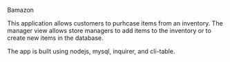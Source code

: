 Bamazon

This application allows customers to purhcase items from an inventory. The manager view allows store managers to add items to the inventory or to create new items in the database.

The app is built using nodejs, mysql, inquirer, and cli-table.

